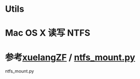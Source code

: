 Utils
=====

# Mac OS X 读写 NTFS
# 参考[xuelangZF](https://gist.github.com/xuelangZF) / [ntfs_mount.py](https://gist.github.com/xuelangZF/5609821)
ntfs_mount.py
